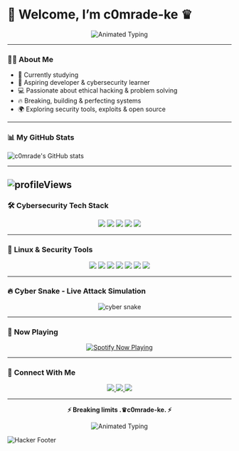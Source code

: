 # 👾 Welcome, I’m c0mrade-ke ♛


<p align="center">
  <img src="https://readme-typing-svg.herokuapp.com?font=Anonymous+Pro+&size=28&duration=6600&color=00FF00&center=true&vCenter=true&width=800&lines=Hey+there+👋+☻+;I'm+c0mrade+;+Aspiring+Developer+ツ+⚡;Cyber+Security+Enthusiast+🔐;Breaking+Limits+💻;Always+Learning+🚀" alt="Animated Typing"/>
</p>


---

### 🧑‍💻 **About Me**  
- 🏫 Currently studying
- 🚀 Aspiring developer & cybersecurity learner  
- 💻 Passionate about ethical hacking & problem solving  
- 🔥 Breaking, building & perfecting systems  
- 🌍 Exploring security tools, exploits & open source  

---

### 📊 **My GitHub Stats**  
  ![c0mrade's GitHub stats](https://github-readme-stats.vercel.app/api?username=c0mrade-Ke&show_icons=true&theme=gruvbox)
</p>

---
  ![profileViews](https://en3zcgi7b3erui3.m.pipedream.net/?username=c0mrade-Ke)         
---
### 🛠️ **Cybersecurity Tech Stack**  
<p align="center">
  <img src="https://img.shields.io/badge/Python-3776AB?style=for-the-badge&logo=python&logoColor=white"/>
  <img src="https://img.shields.io/badge/Bash-4EAA25?style=for-the-badge&logo=gnu-bash&logoColor=white"/>
  <img src="https://img.shields.io/badge/C-00599C?style=for-the-badge&logo=c&logoColor=white"/>
  <img src="https://img.shields.io/badge/C++-00599C?style=for-the-badge&logo=cplusplus&logoColor=white"/>
  <img src="https://img.shields.io/badge/JavaScript-F7DF1E?style=for-the-badge&logo=javascript&logoColor=black"/>
</p>

---

### 🐧 **Linux & Security Tools**  
<p align="center">
  <img src="https://img.shields.io/badge/Linux-FCC624?style=for-the-badge&logo=linux&logoColor=black"/>
  <img src="https://img.shields.io/badge/Kali%20Linux-557C94?style=for-the-badge&logo=kalilinux&logoColor=white"/>
  <img src="https://img.shields.io/badge/Ubuntu-E95420?style=for-the-badge&logo=ubuntu&logoColor=white"/>
  <img src="https://img.shields.io/badge/Wireshark-1679A7?style=for-the-badge&logo=wireshark&logoColor=white"/>
  <img src="https://img.shields.io/badge/Nmap-004A88?style=for-the-badge&logo=nmap&logoColor=white"/>
  <img src="https://img.shields.io/badge/Burp%20Suite-FF6633?style=for-the-badge&logo=burpsuite&logoColor=white"/>
  <img src="https://img.shields.io/badge/Metasploit-3C8DBC?style=for-the-badge&logo=metasploit&logoColor=white"/>
</p>

---

### 🔥 **Cyber Snake - Live Attack Simulation**  
<p align="center">
  <img src="https://raw.githubusercontent.com/c0mrade-ke/c0mrade-ke/output/github-contribution-grid-snake.svg" alt="cyber snake" />
</p>



---

### 🎵 **Now Playing**  
<p align="center">
  <a href="https://open.spotify.com/playlist/3Opwx6er4kIzNTg1v5IpP3">
    <img src="https://spotify-now-playing-readme.vercel.app/api/spotify?background_color=000000&border_color=00ff00&text_color=00ff00" alt="Spotify Now Playing"/>
  </a>
</p>

---

### 🔗 **Connect With Me**  
<p align="center">
  <a href="https://twitter.com/___C0mrade" target="_blank">
    <img src="https://img.shields.io/badge/X-000000?style=for-the-badge&logo=x&logoColor=white"/>
  </a>
  <a href="https://www.instagram.com/mweshimiwa_.ke?igsh=MWpoYXU2YjFxZXN1Mg==" target="_blank">
    <img src="https://img.shields.io/badge/Instagram%20(1)-E4405F?style=for-the-badge&logo=instagram&logoColor=white"/>
  </a>
  <a href="https://www.instagram.com/3lviss_._?igsh=bHN6cjFuOXg4bmNl" target="_blank">
    <img src="https://img.shields.io/badge/Instagram%20(2)-C13584?style=for-the-badge&logo=instagram&logoColor=white"/>
  </a>
</p>

---
<p align="center">  
   <strong>⚡ Breaking limits .♛c0mrade-ke. ⚡</strong>  
</p>


<p align="center">
  <img src="https://readme-typing-svg.herokuapp.com?font=Hacker+Mono&size=19&duration=8000&color=F5F5DC&center=true&vCenter=true&width=800&lines=Thanks+For+viewing+my+profile+;Have+a+nice+day" alt="Animated Typing"/>
</p>

![Hacker Footer](https://capsule-render.vercel.app/api?type=waving&color=00ff00&height=120&section=footer&text=System+Secure+%7C+Code+Active&fontSize=20&fontColor=000000)

  
